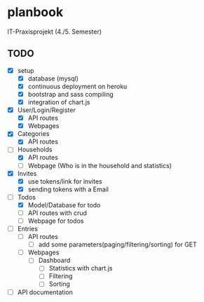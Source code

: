 # planbook

IT-Praxisprojekt (4./5. Semester)

## TODO

-[x] setup
    -[x] database (mysql)
    -[x] continuous deployment on heroku
    -[x] bootstrap and sass compiling
    -[x] integration of chart.js
-[x] User/Login/Register
    -[x] API routes
    -[x] Webpages
-[x] Categories
    -[x] API routes
-[ ] Households
    -[x] API routes
    -[ ] Webpage (Who is in the household and statistics)
-[x] Invites
    -[x] use tokens/link for invites
    -[x] sending tokens with a Email
-[ ] Todos
    -[x] Model/Database for todo
    -[ ] API routes with crud
    -[ ] Webpage for todos
-[ ] Entries
    -[ ] API routes
        -[ ] add some parameters(paging/filtering/sorting) for GET
    -[ ] Webpages
        -[ ] Dashboard
            -[ ] Statistics with chart.js
            -[ ] Filtering
            -[ ] Sorting
-[ ] API documentation
